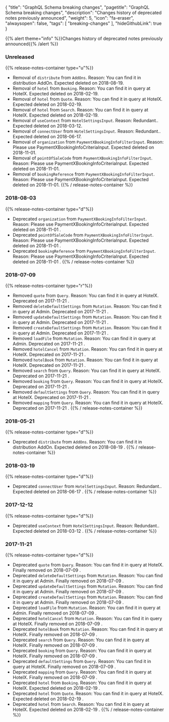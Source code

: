 {
	"title": "GraphQL Schema breaking changes",
	"pagetitle": "GraphQL Schema breaking changes",
	"description": "Changes history of deprecated notes previously announced",
	"weight": 5,
	"icon": "fa-eraser",
	"alwaysopen": false,
	"tags": [
		"breaking-changes"
	],
	"hideGithubLink": true
}

{{% alert theme="info" %}}Changes history of deprecated notes previously announced{{% /alert %}}

### Unreleased
{{% release-notes-container type="u"%}}
- Removal of `distribute` from `AddOns`. Reason: You can find it in distribution AddOn.  Expected deleted on 2018-08-19.
- Removal of `hotel` from `Booking`. Reason: You can find it in query at HotelX.  Expected deleted on 2018-02-19.
- Removal of `hotel` from `Quote`. Reason: You can find it in query at HotelX.  Expected deleted on 2018-02-19.
- Removal of `hotel` from `Search`. Reason: You can find it in query at HotelX.  Expected deleted on 2018-02-19.
- Removal of `useContext` from `HotelSettingsInput`. Reason: Redundant..  Expected deleted on 2018-03-12.
- Removal of `connectUser` from `HotelSettingsInput`. Reason: Redundant..  Expected deleted on 2018-06-17.
- Removal of `organization` from `PaymentXBookingInfoFilterInput`. Reason: Please use PaymentXBookingInfoCriteriaInput.  Expected deleted on 2018-11-01.
- Removal of `pointOfSaleCode` from `PaymentXBookingInfoFilterInput`. Reason: Please use PaymentXBookingInfoCriteriaInput.  Expected deleted on 2018-11-01.
- Removal of `bookingReference` from `PaymentXBookingInfoFilterInput`. Reason: Please use PaymentXBookingInfoCriteriaInput.  Expected deleted on 2018-11-01.
{{% / release-notes-container %}}
### 2018-08-03
{{% release-notes-container type="d"%}}
- Deprecated `organization` from `PaymentXBookingInfoFilterInput`. Reason: Please use PaymentXBookingInfoCriteriaInput. Expected deleted on 2018-11-01 .
- Deprecated `pointOfSaleCode` from `PaymentXBookingInfoFilterInput`. Reason: Please use PaymentXBookingInfoCriteriaInput. Expected deleted on 2018-11-01 .
- Deprecated `bookingReference` from `PaymentXBookingInfoFilterInput`. Reason: Please use PaymentXBookingInfoCriteriaInput. Expected deleted on 2018-11-01 .
{{% / release-notes-container %}}
### 2018-07-09
{{% release-notes-container type="r"%}}
- Removed `quote` from `Query`. Reason: You can find it in query at HotelX. Deprecated on 2017-11-21 .
- Removed `deleteDefaultSettings` from `Mutation`. Reason: You can find it in query at Admin. Deprecated on 2017-11-21 .
- Removed `updateDefaultSettings` from `Mutation`. Reason: You can find it in query at Admin. Deprecated on 2017-11-21 .
- Removed `createDefaultSettings` from `Mutation`. Reason: You can find it in query at Admin. Deprecated on 2017-11-21 .
- Removed `loadFile` from `Mutation`. Reason: You can find it in query at Admin. Deprecated on 2017-11-21 .
- Removed `hotelCancel` from `Mutation`. Reason: You can find it in query at HotelX. Deprecated on 2017-11-21 .
- Removed `hotelBook` from `Mutation`. Reason: You can find it in query at HotelX. Deprecated on 2017-11-21 .
- Removed `search` from `Query`. Reason: You can find it in query at HotelX. Deprecated on 2017-11-21 .
- Removed `booking` from `Query`. Reason: You can find it in query at HotelX. Deprecated on 2017-11-21 .
- Removed `defaultSettings` from `Query`. Reason: You can find it in query at HotelX. Deprecated on 2017-11-21 .
- Removed `mapping` from `Query`. Reason: You can find it in query at HotelX. Deprecated on 2017-11-21 .
{{% / release-notes-container %}}
### 2018-05-21
{{% release-notes-container type="d"%}}
- Deprecated `distribute` from `AddOns`. Reason: You can find it in distribution AddOn. Expected deleted on 2018-08-19 .
{{% / release-notes-container %}}
### 2018-03-19
{{% release-notes-container type="d"%}}
- Deprecated `connectUser` from `HotelSettingsInput`. Reason: Redundant.. Expected deleted on 2018-06-17 .
{{% / release-notes-container %}}
### 2017-12-12
{{% release-notes-container type="d"%}}
- Deprecated `useContext` from `HotelSettingsInput`. Reason: Redundant.. Expected deleted on 2018-03-12 .
{{% / release-notes-container %}}
### 2017-11-21
{{% release-notes-container type="d"%}}
- Deprecated `quote` from `Query`. Reason: You can find it in query at HotelX. Finally removed on 2018-07-09 .
- Deprecated `deleteDefaultSettings` from `Mutation`. Reason: You can find it in query at Admin. Finally removed on 2018-07-09 .
- Deprecated `updateDefaultSettings` from `Mutation`. Reason: You can find it in query at Admin. Finally removed on 2018-07-09 .
- Deprecated `createDefaultSettings` from `Mutation`. Reason: You can find it in query at Admin. Finally removed on 2018-07-09 .
- Deprecated `loadFile` from `Mutation`. Reason: You can find it in query at Admin. Finally removed on 2018-07-09 .
- Deprecated `hotelCancel` from `Mutation`. Reason: You can find it in query at HotelX. Finally removed on 2018-07-09 .
- Deprecated `hotelBook` from `Mutation`. Reason: You can find it in query at HotelX. Finally removed on 2018-07-09 .
- Deprecated `search` from `Query`. Reason: You can find it in query at HotelX. Finally removed on 2018-07-09 .
- Deprecated `booking` from `Query`. Reason: You can find it in query at HotelX. Finally removed on 2018-07-09 .
- Deprecated `defaultSettings` from `Query`. Reason: You can find it in query at HotelX. Finally removed on 2018-07-09 .
- Deprecated `mapping` from `Query`. Reason: You can find it in query at HotelX. Finally removed on 2018-07-09 .
- Deprecated `hotel` from `Booking`. Reason: You can find it in query at HotelX. Expected deleted on 2018-02-19 .
- Deprecated `hotel` from `Quote`. Reason: You can find it in query at HotelX. Expected deleted on 2018-02-19 .
- Deprecated `hotel` from `Search`. Reason: You can find it in query at HotelX. Expected deleted on 2018-02-19 .
{{% / release-notes-container %}}
